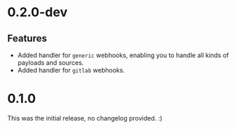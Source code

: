# 0.2.0-dev

## Features
* Added handler for `generic` webhooks, enabling you to handle all kinds of payloads and sources.
* Added handler for `gitlab` webhooks.

# 0.1.0

This was the initial release, no changelog provided. :)
